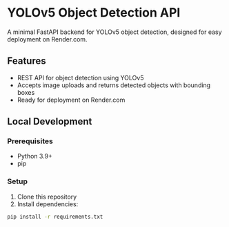 # YOLOv5 Object Detection API

A minimal FastAPI backend for YOLOv5 object detection, designed for easy deployment on Render.com.

## Features

- REST API for object detection using YOLOv5
- Accepts image uploads and returns detected objects with bounding boxes
- Ready for deployment on Render.com

## Local Development

### Prerequisites

- Python 3.9+
- pip

### Setup

1. Clone this repository
2. Install dependencies:

```bash
pip install -r requirements.txt